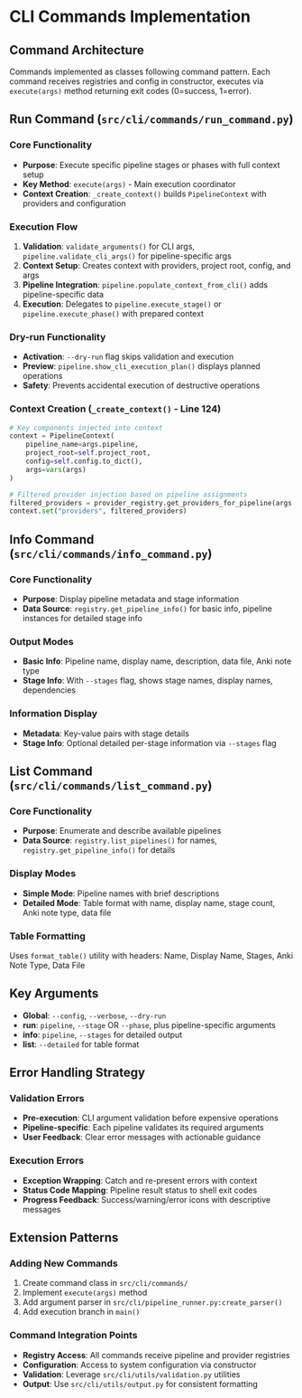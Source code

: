 # CLI Commands Implementation

## Command Architecture

Commands implemented as classes following command pattern. Each command receives registries and config in constructor, executes via `execute(args)` method returning exit codes (0=success, 1=error).

## Run Command (`src/cli/commands/run_command.py`)

### Core Functionality
- **Purpose**: Execute specific pipeline stages or phases with full context setup
- **Key Method**: `execute(args)` - Main execution coordinator
- **Context Creation**: `_create_context()` builds `PipelineContext` with providers and configuration

### Execution Flow
1. **Validation**: `validate_arguments()` for CLI args, `pipeline.validate_cli_args()` for pipeline-specific args
2. **Context Setup**: Creates context with providers, project root, config, and args
3. **Pipeline Integration**: `pipeline.populate_context_from_cli()` adds pipeline-specific data
4. **Execution**: Delegates to `pipeline.execute_stage()` or `pipeline.execute_phase()` with prepared context

### Dry-run Functionality
- **Activation**: `--dry-run` flag skips validation and execution
- **Preview**: `pipeline.show_cli_execution_plan()` displays planned operations
- **Safety**: Prevents accidental execution of destructive operations

### Context Creation (`_create_context()` - Line 124)
```python
# Key components injected into context
context = PipelineContext(
    pipeline_name=args.pipeline,
    project_root=self.project_root,
    config=self.config.to_dict(),
    args=vars(args)
)

# Filtered provider injection based on pipeline assignments
filtered_providers = provider_registry.get_providers_for_pipeline(args.pipeline)
context.set("providers", filtered_providers)
```

## Info Command (`src/cli/commands/info_command.py`)

### Core Functionality
- **Purpose**: Display pipeline metadata and stage information
- **Data Source**: `registry.get_pipeline_info()` for basic info, pipeline instances for detailed stage info

### Output Modes
- **Basic Info**: Pipeline name, display name, description, data file, Anki note type
- **Stage Info**: With `--stages` flag, shows stage names, display names, dependencies

### Information Display
- **Metadata**: Key-value pairs with stage details
- **Stage Info**: Optional detailed per-stage information via `--stages` flag

## List Command (`src/cli/commands/list_command.py`)

### Core Functionality
- **Purpose**: Enumerate and describe available pipelines
- **Data Source**: `registry.list_pipelines()` for names, `registry.get_pipeline_info()` for details

### Display Modes
- **Simple Mode**: Pipeline names with brief descriptions
- **Detailed Mode**: Table format with name, display name, stage count, Anki note type, data file

### Table Formatting
Uses `format_table()` utility with headers: Name, Display Name, Stages, Anki Note Type, Data File

## Key Arguments
- **Global**: `--config`, `--verbose`, `--dry-run`
- **run**: `pipeline`, `--stage` OR `--phase`, plus pipeline-specific arguments
- **info**: `pipeline`, `--stages` for detailed output
- **list**: `--detailed` for table format

## Error Handling Strategy

### Validation Errors
- **Pre-execution**: CLI argument validation before expensive operations
- **Pipeline-specific**: Each pipeline validates its required arguments
- **User Feedback**: Clear error messages with actionable guidance

### Execution Errors
- **Exception Wrapping**: Catch and re-present errors with context
- **Status Code Mapping**: Pipeline result status to shell exit codes
- **Progress Feedback**: Success/warning/error icons with descriptive messages

## Extension Patterns

### Adding New Commands
1. Create command class in `src/cli/commands/`
2. Implement `execute(args)` method
3. Add argument parser in `src/cli/pipeline_runner.py:create_parser()`
4. Add execution branch in `main()`

### Command Integration Points
- **Registry Access**: All commands receive pipeline and provider registries
- **Configuration**: Access to system configuration via constructor
- **Validation**: Leverage `src/cli/utils/validation.py` utilities
- **Output**: Use `src/cli/utils/output.py` for consistent formatting
